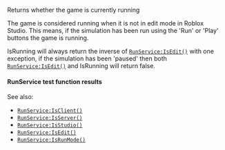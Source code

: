 Returns whether the game is currently running

The game is considered running when it is not in edit mode in Roblox
Studio. This means, if the simulation has been run using the 'Run' or
'Play' buttons the game is running.

IsRunning will always return the inverse of [`RunService:IsEdit()`](https://create.roblox.com/docs/reference/engine/classes/RunService#IsEdit)
with one exception, if the simulation has been 'paused' then both
[`RunService:IsEdit()`](https://create.roblox.com/docs/reference/engine/classes/RunService#IsEdit) and IsRunning will return false.
#### RunService test function results

See also:

- [`RunService:IsClient()`](https://create.roblox.com/docs/reference/engine/classes/RunService#IsClient)
- [`RunService:IsServer()`](https://create.roblox.com/docs/reference/engine/classes/RunService#IsServer)
- [`RunService:IsStudio()`](https://create.roblox.com/docs/reference/engine/classes/RunService#IsStudio)
- [`RunService:IsEdit()`](https://create.roblox.com/docs/reference/engine/classes/RunService#IsEdit)
- [`RunService:IsRunMode()`](https://create.roblox.com/docs/reference/engine/classes/RunService#IsRunMode)